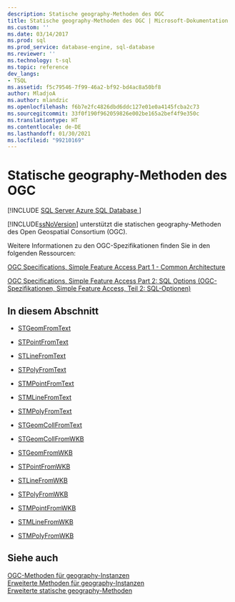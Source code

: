 ```yaml
---
description: Statische geography-Methoden des OGC
title: Statische geography-Methoden des OGC | Microsoft-Dokumentation
ms.custom: ''
ms.date: 03/14/2017
ms.prod: sql
ms.prod_service: database-engine, sql-database
ms.reviewer: ''
ms.technology: t-sql
ms.topic: reference
dev_langs:
- TSQL
ms.assetid: f5c79546-7f99-46a2-bf92-bd4ac8a50bf8
author: MladjoA
ms.author: mlandzic
ms.openlocfilehash: f6b7e2fc4826dbd6ddc127e01e0a4145fcba2c73
ms.sourcegitcommit: 33f0f190f962059826e002be165a2bef4f9e350c
ms.translationtype: HT
ms.contentlocale: de-DE
ms.lasthandoff: 01/30/2021
ms.locfileid: "99210169"
---
```

# <a name="ogc-static-geography-methods"></a>Statische geography-Methoden des OGC
[!INCLUDE [SQL Server Azure SQL Database ](../../includes/applies-to-version/sql-asdb.md)]

  [!INCLUDE[ssNoVersion](../../includes/ssnoversion-md.md)] unterstützt die statischen geography-Methoden des Open Geospatial Consortium (OGC).  
  
 Weitere Informationen zu den OGC-Spezifikationen finden Sie in den folgenden Ressourcen:  
  
 [OGC Specifications, Simple Feature Access Part 1 - Common Architecture](https://go.microsoft.com/fwlink/?LinkId=93627)  
  
 [OGC Specifications, Simple Feature Access Part 2: SQL Options (OGC-Spezifikationen, Simple Feature Access, Teil 2: SQL-Optionen)](https://go.microsoft.com/fwlink/?LinkId=93628)  
  
## <a name="in-this-section"></a>In diesem Abschnitt  
  
-   [STGeomFromText](../../t-sql/spatial-geography/stgeomfromtext-geography-data-type.md)  
  
-   [STPointFromText](../../t-sql/spatial-geography/stpointfromtext-geography-data-type.md)  
  
-   [STLineFromText](../../t-sql/spatial-geography/stlinefromtext-geography-data-type.md)  
  
-   [STPolyFromText](../../t-sql/spatial-geography/stpolyfromtext-geography-data-type.md)  
  
-   [STMPointFromText](../../t-sql/spatial-geography/stmpointfromtext-geography-data-type.md)  
  
-   [STMLineFromText](../../t-sql/spatial-geography/stmlinefromtext-geography-data-type.md)  
  
-   [STMPolyFromText](../../t-sql/spatial-geography/stmpolyfromtext-geography-data-type.md)  
  
-   [STGeomCollFromText](../../t-sql/spatial-geography/stgeomcollfromtext-geography-data-type.md)  
  
-   [STGeomCollFromWKB](../../t-sql/spatial-geography/stgeomcollfromwkb-geography-data-type.md)  
  
-   [STGeomFromWKB](../../t-sql/spatial-geography/stgeomfromwkb-geography-data-type.md)  
  
-   [STPointFromWKB](../../t-sql/spatial-geography/stpointfromwkb-geography-data-type.md)  
  
-   [STLineFromWKB](../../t-sql/spatial-geography/stlinefromwkb-geography-data-type.md)  
  
-   [STPolyFromWKB](../../t-sql/spatial-geography/stpolyfromwkb-geography-data-type.md)  
  
-   [STMPointFromWKB](../../t-sql/spatial-geography/stmpointfromwkb-geography-data-type.md)  
  
-   [STMLineFromWKB](../../t-sql/spatial-geography/stmlinefromwkb-geography-data-type.md)  
  
-   [STMPolyFromWKB](../../t-sql/spatial-geography/stmpolyfromwkb-geography-data-type.md)  
  
## <a name="see-also"></a>Siehe auch  
 [OGC-Methoden für geography-Instanzen](../../t-sql/spatial-geography/ogc-methods-on-geography-instances.md)   
 [Erweiterte Methoden für geography-Instanzen](../../t-sql/spatial-geography/extended-methods-on-geography-instances.md)   
 [Erweiterte statische geography-Methoden](../../t-sql/spatial-geography/extended-static-geography-methods.md)  
  
  

